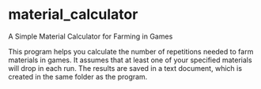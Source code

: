 # material_calculator

A Simple Material Calculator for Farming in Games

This program helps you calculate the number of repetitions needed to farm materials in games. 
It assumes that at least one of your specified materials will drop in each run.
The results are saved in a text document, which is created in the same folder as the program.
